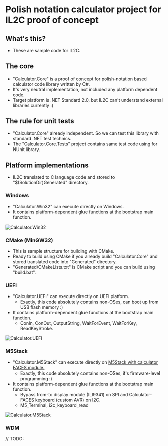 # Polish notation calculator project for IL2C proof of concept

## What's this?

* These are sample code for IL2C.

## The core

* "Calculator.Core" is a proof of concept for polish-notation based calculator code library written by C#.
* It's very neutral implementation, not included any platform dependent code.
* Target platform is .NET Standard 2.0, but IL2C can't understand external libraries currently :)

## The rule for unit tests

* "Calculator.Core" already independent. So we can test this library with standard .NET test technics.
* The "Calculator.Core.Tests" project contains same test code using for NUnit library.

## Platform implementations

* IL2C translated to C language code and stored to "$(SolutionDir)Generated" directory.

### Windows

* "Calculator.Win32" can execute directly on Windows.
* It contains platform-dependent glue functions at the bootstrap main function.

![Calculator.Win32](../../images/Calculator.Win32.png)

### CMake (MinGW32)

* This is sample structure for building with CMake.
* Ready to build using CMake if you already build "Calculator.Core" and stored translated code into "Generated" directory.
* "Generated/CMakeLists.txt" is CMake script and you can build using "build.bat".

### UEFI

* "Calculator.UEFI" can execute directly on UEFI platform.
  * Exactly, this code absolutely contains non-OSes, can boot up from USB flash memory :)
* It contains platform-dependent glue functions at the bootstrap main function.
  * ConIn, ConOut, OutputString, WaitForEvent, WaitForKey, ReadKeyStroke.

![Calculator.UEFI](../../images/Calculator.UEFI.jpg)

### M5Stack

* "Calculator.M5Stack" can execute directly on [M5Stack with calculator FACES module.](http://m5stack.com/)
  * Exactly, this code absolutely contains non-OSes, it's firmware-level programming :)
* It contains platform-dependent glue functions at the bootstrap main function.
  * Bypass from-to display module (ILI9341) on SPI and Calculator-FACES keyboard (custom AVR) on I2C.
  * M5_Terminal, i2c_keyboard_read

![Calculator.M5Stack](../../images/Calculator.M5Stack.jpg)

### WDM

// TODO:
